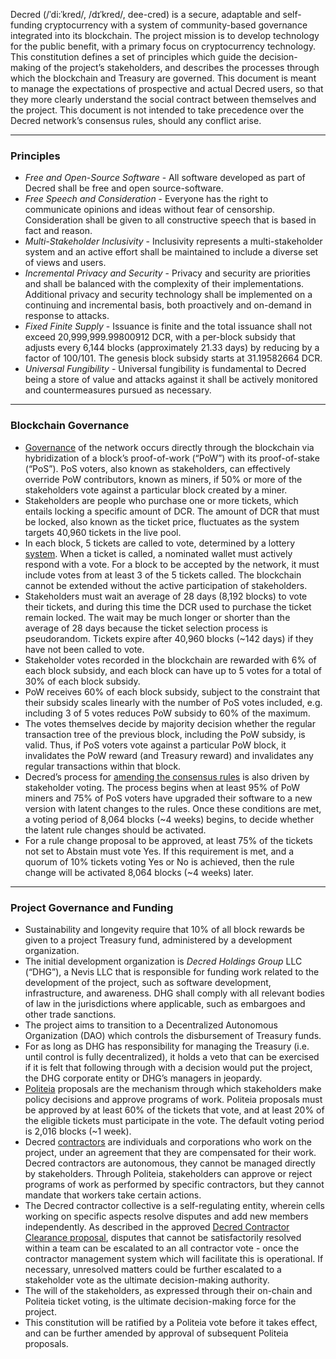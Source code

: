 Decred (/ˈdi:ˈkred/, /dɪˈkred/, dee-cred) is a secure, adaptable and self-funding cryptocurrency with a system of community-based governance integrated into its blockchain. The project mission is to develop technology for the public benefit, with a primary focus on cryptocurrency technology. This constitution defines a set of principles which guide the decision-making of the project’s stakeholders, and describes the processes through which the blockchain and Treasury are governed. This document is meant to manage the expectations of prospective and actual Decred users, so that they more clearly understand the social contract between themselves and the project. This document is not intended to take precedence over the Decred network’s consensus rules, should any conflict arise.

___

### Principles

* *Free and Open-Source Software* - All software developed as part of Decred shall be free and open source-software.
* *Free Speech and Consideration* - Everyone has the right to communicate opinions and ideas without fear of censorship. Consideration shall be given to all constructive speech that is based in fact and reason.
* *Multi-Stakeholder Inclusivity* - Inclusivity represents a multi-stakeholder system and an active effort shall be maintained to include a diverse set of views and users.
* *Incremental Privacy and Security* - Privacy and security are priorities and shall be balanced with the complexity of their implementations. Additional privacy and security technology shall be implemented on a continuing and incremental basis, both proactively and on-demand in response to attacks.
* *Fixed Finite Supply* - Issuance is finite and the total issuance shall not exceed 20,999,999.99800912 DCR, with a per-block subsidy that adjusts every 6,144 blocks (approximately 21.33 days) by reducing by a factor of 100/101. The genesis block subsidy starts at 31.19582664 DCR.
* *Universal Fungibility* - Universal fungibility is fundamental to Decred being a store of value and attacks against it shall be actively monitored and countermeasures pursued as necessary.

___

### Blockchain Governance
* [Governance](https://docs.decred.org/governance/overview/) of the network occurs directly through the blockchain via hybridization of a block’s proof-of-work (&ldquo;PoW&rdquo;) with its proof-of-stake (&ldquo;PoS&rdquo;). PoS voters, also known as stakeholders, can effectively override PoW contributors, known as miners, if 50% or more of the stakeholders vote against a particular block created by a miner.
* Stakeholders are people who purchase one or more tickets, which entails locking a specific amount of DCR. The amount of DCR that must be locked, also known as the ticket price, fluctuates as the system targets 40,960 tickets in the live pool.
* In each block, 5 tickets are called to vote, determined by a lottery [system](https://docs.decred.org/proof-of-stake/overview/). When a ticket is called, a nominated wallet must actively respond with a vote. For a block to be accepted by the network, it must include votes from at least 3 of the 5 tickets called. The blockchain cannot be extended without the active participation of stakeholders.
* Stakeholders must wait an average of 28 days (8,192 blocks) to vote their tickets, and during this time the DCR used to purchase the ticket remain locked. The wait may be much longer or shorter than the average of 28 days because the ticket selection process is pseudorandom. Tickets expire after 40,960 blocks (~142 days) if they have not been called to vote.
* Stakeholder votes recorded in the blockchain are rewarded with 6% of each block subsidy, and each block can have up to 5 votes for a total of 30% of each block subsidy.
* PoW receives 60% of each block subsidy, subject to the constraint that their subsidy scales linearly with the number of PoS votes included, e.g. including 3 of 5 votes reduces PoW subsidy to 60% of the maximum.
* The votes themselves decide by majority decision whether the regular transaction tree of the previous block, including the PoW subsidy, is valid. Thus, if PoS voters vote against a particular PoW block, it invalidates the PoW reward (and Treasury reward) and invalidates any regular transactions within that block.
* Decred’s process for [amending the consensus rules](https://docs.decred.org/governance/consensus-rule-voting/overview/) is also driven by stakeholder voting. The process begins when at least 95% of PoW miners and 75% of PoS voters have upgraded their software to a new version with latent changes to the rules. Once these conditions are met, a voting period of 8,064 blocks (~4 weeks) begins, to decide whether the latent rule changes should be activated.
* For a rule change proposal to be approved, at least 75% of the tickets not set to Abstain must vote Yes. If this requirement is met, and a quorum of 10% tickets voting Yes or No is achieved, then the rule change will be activated 8,064 blocks (~4 weeks) later.

___

### Project Governance and Funding
* Sustainability and longevity require that 10% of all block rewards be given to a project Treasury fund, administered by a development organization.
* The initial development organization is *Decred Holdings Group* LLC (&ldquo;DHG&rdquo;), a Nevis LLC that is responsible for funding work related to the development of the project, such as software development, infrastructure, and awareness. DHG shall comply with all relevant bodies of law in the jurisdictions where applicable, such as embargoes and other trade sanctions.
* The project aims to transition to a Decentralized Autonomous Organization (DAO) which controls the disbursement of Treasury funds.
* For as long as DHG has responsibility for managing the Treasury (i.e. until control is fully decentralized), it holds a veto that can be exercised if it is felt that following through with a decision would put the project, the DHG corporate entity or DHG’s managers in jeopardy.
* [Politeia](https://docs.decred.org/governance/politeia/overview/) proposals are the mechanism through which stakeholders make policy decisions and approve programs of work. Politeia proposals must be approved by at least 60% of the tickets that vote, and at least 20% of the eligible tickets must participate in the vote. The default voting period is 2,016 blocks (~1 week).
* Decred [contractors](https://docs.decred.org/contributing/overview/) are individuals and corporations who work on the project, under an agreement that they are compensated for their work. Decred contractors are autonomous, they cannot be managed directly by stakeholders. Through Politeia, stakeholders can approve or reject programs of work as performed by specific contractors, but they cannot mandate that workers take certain actions.
* The Decred contractor collective is a self-regulating entity, wherein cells working on specific aspects resolve disputes and add new members independently. As described in the approved [Decred Contractor Clearance proposal](https://proposals.decred.org/proposals/fa38a3593d9a3f6cb2478a24c25114f5097c572f6dadf24c78bb521ed10992a4), disputes that cannot be satisfactorily resolved within a team can be escalated to an all contractor vote - once the contractor management system which will facilitate this is operational. If necessary, unresolved matters could be further escalated to a stakeholder vote as the ultimate decision-making authority.
* The will of the stakeholders, as expressed through their on-chain and Politeia ticket voting, is the ultimate decision-making force for the project.
* This constitution will be ratified by a Politeia vote before it takes effect, and can be further amended by approval of subsequent Politeia proposals.